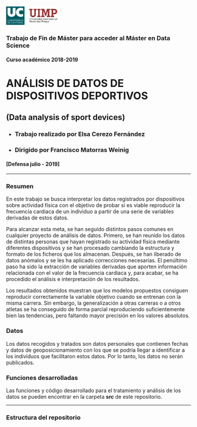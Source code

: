 <img src="https://github.com/elsacerezof/TFM/blob/master/doc/Imgs/uc.png" height="50"/> <img src="https://github.com/elsacerezof/TFM/blob/master/doc/Imgs/uimp2_color.png" height="50"/>


### Trabajo de Fin de Máster para acceder al Máster en Data Science
#### Curso académico 2018-2019
# **ANÁLISIS DE DATOS DE DISPOSITIVOS DEPORTIVOS**
## (Data analysis of sport devices)

* ### Trabajo realizado por **Elsa Cerezo Fernández**
* ### Dirigido por **Francisco Matorras Weinig**
#### [Defensa julio - 2019]

---

### Resumen

En este trabajo se busca interpretar los datos registrados por dispositivos sobre actividad física con el objetivo de probar si es viable reproducir la frecuencia cardiaca de un individuo a partir de una serie de variables derivadas de estos datos.

Para alcanzar esta meta, se han seguido distintos pasos comunes en cualquier proyecto de análisis de datos. Primero, se han reunido los datos de distintas personas que hayan registrado su actividad física mediante diferentes dispositivos y se han procesado cambiando la estructura y formato de los ficheros que los almacenan. Después, se han liberado de datos anómalos y se les ha aplicado correcciones necesarias. El penúltimo paso ha sido la extracción de variables derivadas que aporten información relacionada con el valor de la frecuencia cardiaca y, para acabar, se ha procedido el análisis e interpretación de los resultados.

Los resultados obtenidos muestran que los modelos propuestos consiguen reproducir correctamente la variable objetivo cuando se entrenan con la misma carrera. Sin embargo, la generalización a otras carreras o a otros atletas se ha conseguido de forma parcial reproduciendo suficientemente bien las tendencias, pero faltando mayor precisión en los valores absolutos.

### Datos

Los datos recogidos y tratados son datos personales que contienen fechas y datos de geoposicionamiento con los que se podría llegar a identificar a los individuos que facilitaron estos datos. Por lo tanto, los datos no serán publicados.

### Funciones desarrolladas

Las funciones y código desarrollado para el tratamiento y análisis de los datos se pueden encontrar en la carpeta **src** de este repositorio.

---

### Estructura del repositorio



